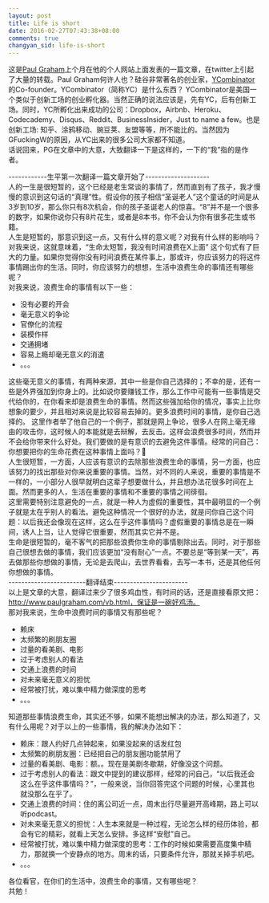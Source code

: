 ```yaml
---
layout: post
title: Life is short
date: 2016-02-27T07:43:38+08:00
comments: true
changyan_sid: life-is-short
---
```


这是[Paul Graham](http://www.paulgraham.com/)上个月在他的个人网站上面发表的一篇文章，在twitter上引起了大量的转载。Paul Graham何许人也？硅谷非常著名的创业家，[YCombinator](https://www.ycombinator.com/)的Co-founder。YCombinator（简称YC）是什么东西？  YCombinator是美国一个类似于创新工场的创业孵化器。当然正确的说法应该是，先有YC，后有创新工场。同时，YC所孵化出来成功的公司：Dropbox，Airbnb、Heroku、Codecademy、Disqus、Reddit、BusinessInsider，Just to name a few。也是创新工场: 知乎、涂鸦移动、豌豆荚、友盟等等，所不能比的。当然因为GFuckingW的原因，从YC出来的很多公司大家都不知道。  
话说回来，PG在文章中的大意，大致翻译一下是这样的，一下的“我”指的是作者。  

------------生平第一次翻译一篇文章开始了--------------------  
人的一生是很短暂的，这个已经是老生常谈的事情了，然而直到有了孩子，我才慢慢的意识到这句话的“真理”性。假设你的孩子相信“圣诞老人”这个童话的时间是从3岁到10岁，那么你只有8次机会，你的孩子圣诞老人的惊喜。“8”并不是一个很多的数字，如果你说你只有8片花生，或者是8本书，你不会认为你有很多花生或书籍。  
人生是短暂的，那意识到这一点，又有什么样的意义呢？对我有什么样的影响吗？  
对我来说，这就意味着，“生命太短暂，我没有时间浪费在X上面” 这个句式有了巨大的力量。如果你觉得你没有时间浪费在某件事上，那或许，你应该努力的将这件事情踢出你的生活。同时，你应该努力的想想，生活中浪费生命的事情还有哪些呢？  
对我来说，浪费生命的事情有以下一些：  

- 没有必要的开会  
- 毫无意义的争论  
- 官僚化的流程
- 装模作样
- 交通拥堵
- 容易上瘾却毫无意义的消遣  
- 。。。  

这些毫无意义的事情，有两种来源，其中一些是你自己选择的；不幸的是，还有一些是外界强加到你身上的。比如说你要赚钱工作，那么工作中可能有一些事情是交代给你的，在你看来却是浪费生命的事情。然而这些强加给你的情况，事实上比你想象的要少，并且相对来说是比较容易去掉的。更多浪费时间的事情，是你自己选择的。
这里作者举了他自己的一个例子，那就是网上争论，很多人在网上毫无缘由的攻击你，这时候人的本能就是去辩解，去反击。这样会浪费很多时间，然而并不会给你带来什么好处。我们要做的是有意识的去避免这件事情。经常的问自己：你想要把你的生命花费在这种事情上面吗？  
人生很短暂，一方面，人应该有意识的去除那些浪费生命的事情，另一方面，也应该努力的找出那些对你来说重要的事情。当然，对不同的人来说，重要的事情是不一样的，一小部分人很早就明白这辈子想要做什么，并且想办法花很多时间在上面。然而更多的人，生活在重要的事情和不重要的事情之间徘徊。  
这里需要特别注意避免的一点，就是一种人为虚假的重要性，其中最明显的一个例子就是太在乎别人的看法。避免这种情况一个很好的办法，就是问你自己这个问题：以后我还会像现在这样，这么在乎这件事情吗？虚假重要的事情总是在一瞬间，诱人上当，让人觉得它很重要，然而其实它并不是。  
生命是很短暂的，毫不客气的把那些浪费你生命的事情剔除出去。同时，对于那些自己很想去做的事情，我们应该更加“没有耐心”一点。不要总是“等到某一天”，再去做那些你想做的事情，无论是去爬山，去世界看看，去写一本书，还是其他任何你想做的事情。  
------------------------翻译结束-----------------------   
以上是文章的大意，翻译过来少了很多鸡血性，有时间的话，还是直接看原文把：http://www.paulgraham.com/vb.html，保证是一碗好鸡汤。  
那对我来说，生命中浪费时间的事情又有那些呢？  

- 赖床
- 太频繁的刷朋友圈
- 过量的看美剧、电影
- 过于考虑别人的看法
- 交通上浪费的时间
- 对未来毫无意义的担忧
- 经常被打扰，难以集中精力做深度的思考
- 。。。

知道那些事情浪费生命，其实还不够，如果不能想出解决的办法，那么知道了，又有什么用呢？对于以上的一些事情，我的解决办法如下：

- 赖床：跟人约好几点钟起来，如果没起来的话发红包
- 太频繁的刷朋友圈：已经把自己的朋友圈功能禁用了
- 过量的看美剧、电影：额。。现在是美剧冬歇期，好像没这个问题。
- 过于考虑别人的看法：跟文中提到的建议那样，经常的问自己，“以后我还会这么在乎这件事情吗？”，一般来说，当你回答完这个问题的时候，心里其也就没那么在乎了。
- 交通上浪费的时间：住的离公司近一点，周末出行尽量避开高峰期，路上可以听podcast。
- 对未来毫无意义的担忧：人生本来就是一种过程，无论怎么样的经历体验，都会有它的精彩，就看上天怎么安排。多这样“安慰”自己。
- 经常被打扰，难以集中精力做深度的思考：工作的时候如果需要高度集中精力，那就换一个安静点的地方。周末的话，只要条件允许，那就关掉手机吧。
- 。。。

各位看官，在你们的生活中，浪费生命的事情，又有哪些呢？  
共勉！
